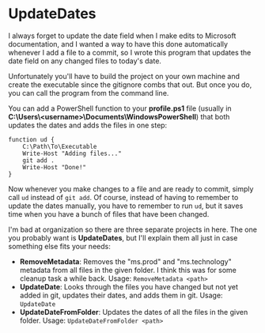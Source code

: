 # UpdateDates
I always forget to update the date field when I make edits to Microsoft documentation, and I wanted a way to have this done automatically whenever I add a file to a commit, so I wrote this program that updates the date field on any changed files to today's date.

Unfortunately you'll have to build the project on your own machine and create the executable since the gitignore combs that out. But once you do, you can call the program from the command line.

You can add a PowerShell function to your **profile.ps1** file (usually in **C:\Users\\\<username>\Documents\WindowsPowerShell**) that both updates the dates and adds the files in one step:

```posh
function ud {
    C:\Path\To\Executable
    Write-Host "Adding files..."
    git add .
    Write-Host "Done!"
}
```

Now whenever you make changes to a file and are ready to commit, simply call `ud` instead of `git add`. Of course, instead of having to remember to update the dates manually, you have to remember to run `ud`, but it saves time when you have a bunch of files that have been changed.

I'm bad at organization so there are three separate projects in here. The one you probably want is **UpdateDates**, but I'll explain them all just in case something else fits your needs:

* **RemoveMetadata**: Removes the "ms.prod" and "ms.technology" metadata from all files in the given folder. I think this was for some cleanup task a while back. Usage: `RemoveMetadata <path>`
* **UpdateDate**: Looks through the files you have changed but not yet added in git, updates their dates, and adds them in git. Usage: `UpdateDate`
* **UpdateDateFromFolder**: Updates the dates of all the files in the given folder. Usage: `UpdateDateFromFolder <path>`
